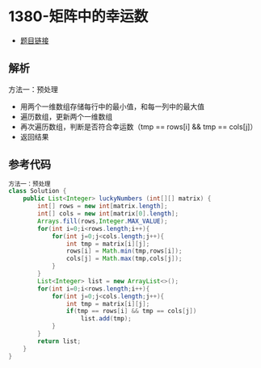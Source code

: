 # 1380-矩阵中的幸运数

- [题目链接](https://leetcode-cn.com/problems/lucky-numbers-in-a-matrix/)

## 解析

方法一：预处理
- 用两个一维数组存储每行中的最小值，和每一列中的最大值
- 遍历数组，更新两个一维数组
- 再次遍历数组，判断是否符合幸运数（tmp == rows[i] && tmp == cols[j]）
- 返回结果


## 参考代码
```Java
方法一：预处理
class Solution {
    public List<Integer> luckyNumbers (int[][] matrix) {
        int[] rows = new int[matrix.length];
        int[] cols = new int[matrix[0].length];
        Arrays.fill(rows,Integer.MAX_VALUE);
        for(int i=0;i<rows.length;i++){
            for(int j=0;j<cols.length;j++){
                int tmp = matrix[i][j];
                rows[i] = Math.min(tmp,rows[i]);
                cols[j] = Math.max(tmp,cols[j]);
            }
        }
        List<Integer> list = new ArrayList<>();
        for(int i=0;i<rows.length;i++){
            for(int j=0;j<cols.length;j++){
                int tmp = matrix[i][j];
                if(tmp == rows[i] && tmp == cols[j])
                    list.add(tmp);
            }    
        }
        return list;
    }
}
```
